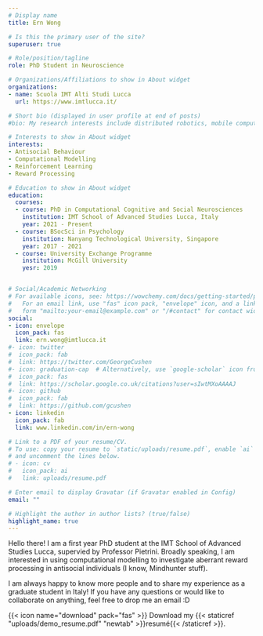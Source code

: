 ```yaml
---
# Display name
title: Ern Wong

# Is this the primary user of the site?
superuser: true

# Role/position/tagline
role: PhD Student in Neuroscience

# Organizations/Affiliations to show in About widget
organizations:
- name: Scuola IMT Alti Studi Lucca
  url: https://www.imtlucca.it/

# Short bio (displayed in user profile at end of posts)
#bio: My research interests include distributed robotics, mobile computing and programmable matter.

# Interests to show in About widget
interests:
- Antisocial Behaviour
- Computational Modelling
- Reinforcement Learning 
- Reward Processing 

# Education to show in About widget
education:
  courses:
  - course: PhD in Computational Cognitive and Social Neurosciences
    institution: IMT School of Advanced Studies Lucca, Italy
    year: 2021 - Present
  - course: BSocSci in Psychology
    institution: Nanyang Technological University, Singapore
    year: 2017 - 2021
  - course: University Exchange Programme
    institution: McGill University
    yesr: 2019


# Social/Academic Networking
# For available icons, see: https://wowchemy.com/docs/getting-started/page-builder/#icons
#   For an email link, use "fas" icon pack, "envelope" icon, and a link in the
#   form "mailto:your-email@example.com" or "/#contact" for contact widget.
social:
- icon: envelope
  icon_pack: fas
  link: ern.wong@imtlucca.it
#- icon: twitter
#  icon_pack: fab
#  link: https://twitter.com/GeorgeCushen
#- icon: graduation-cap  # Alternatively, use `google-scholar` icon from `ai` icon pack
#  icon_pack: fas
#  link: https://scholar.google.co.uk/citations?user=sIwtMXoAAAAJ
#- icon: github
#  icon_pack: fab
#  link: https://github.com/gcushen
- icon: linkedin
  icon_pack: fab
  link: www.linkedin.com/in/ern-wong

# Link to a PDF of your resume/CV.
# To use: copy your resume to `static/uploads/resume.pdf`, enable `ai` icons in `params.toml`, 
# and uncomment the lines below.
# - icon: cv
#   icon_pack: ai
#   link: uploads/resume.pdf

# Enter email to display Gravatar (if Gravatar enabled in Config)
email: ""

# Highlight the author in author lists? (true/false)
highlight_name: true
---
```


Hello there! I am a first year PhD student at the IMT School of Advanced Studies Lucca, supervied by Professor Pietrini. Broadly speaking, I am interested in using computational modelling to investigate aberrant reward processing in antisocial individuals (I know, Mindhunter stuff). 

I am always happy to know more people and to share my experience as a graduate student in Italy! If you have any questions or would like to collaborate on anything, feel free to drop me an email :D

{{< icon name="download" pack="fas" >}} Download my {{< staticref "uploads/demo_resume.pdf" "newtab" >}}resumé{{< /staticref >}}.
